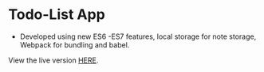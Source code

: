 # Todo-List App
- Developed using new ES6 -ES7 features, local storage for note storage, Webpack for bundling and babel.

View the live version [HERE](https://todo-app-by-abraham.surge.sh/).

